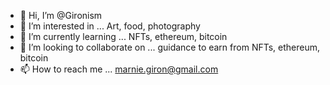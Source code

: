 - 👋 Hi, I’m @Gironism
- 👀 I’m interested in ... Art, food, photography
- 🌱 I’m currently learning ... NFTs, ethereum, bitcoin
- 💞️ I’m looking to collaborate on ... guidance to earn from NFTs, ethereum, bitcoin
- 📫 How to reach me ... marnie.giron@gmail.com

<!---
Gironism/Gironism is a ✨ special ✨ repository because its `README.md` (this file) appears on your GitHub profile.
You can click the Preview link to take a look at your changes.
--->
